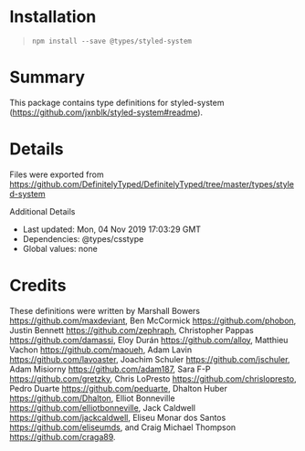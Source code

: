 # Installation
> `npm install --save @types/styled-system`

# Summary
This package contains type definitions for styled-system (https://github.com/jxnblk/styled-system#readme).

# Details
Files were exported from https://github.com/DefinitelyTyped/DefinitelyTyped/tree/master/types/styled-system

Additional Details
 * Last updated: Mon, 04 Nov 2019 17:03:29 GMT
 * Dependencies: @types/csstype
 * Global values: none

# Credits
These definitions were written by Marshall Bowers <https://github.com/maxdeviant>, Ben McCormick <https://github.com/phobon>, Justin Bennett <https://github.com/zephraph>, Christopher Pappas <https://github.com/damassi>, Eloy Durán <https://github.com/alloy>, Matthieu Vachon <https://github.com/maoueh>, Adam Lavin <https://github.com/lavoaster>, Joachim Schuler <https://github.com/jschuler>, Adam Misiorny <https://github.com/adam187>, Sara F-P <https://github.com/gretzky>, Chris LoPresto <https://github.com/chrislopresto>, Pedro Duarte <https://github.com/peduarte>, Dhalton Huber <https://github.com/Dhalton>, Elliot Bonneville <https://github.com/elliotbonneville>, Jack Caldwell <https://github.com/jackcaldwell>, Eliseu Monar dos Santos <https://github.com/eliseumds>, and Craig Michael Thompson <https://github.com/craga89>.
